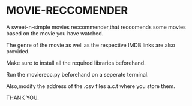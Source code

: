 # MOVIE-RECCOMENDER
A sweet-n-simple movies reccommender,that reccomends some movies based on the movie you have watched.




The genre of the movie as well as the respective IMDB links are also provided.


Make sure to install all the required libraries beforehand.





Run the movierecc.py beforehand on a seperate terminal.



Also,modify the address of the .csv files a.c.t where you store them.



THANK YOU.
